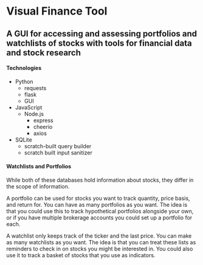 # Visual Finance Tool

## A GUI for accessing and assessing portfolios and watchlists of stocks with tools for financial data and stock research

#### **Technologies**
- Python
  - requests
  - flask
  - GUI
- JavaScript
  - Node.js
    - express
    - cheerio
    - axios
- SQLite
  - scratch-built query builder
  - scratch built input sanitizer

#### Watchlists and Portfolios
While both of these databases hold information about stocks, they differ in the scope of information.

A portfolio can be used for stocks you want to track quantity, price basis, and return for.
You can have as many portfolios as you want.
The idea is that you could use this to track hypothetical portfolios alongside your own, or if you have multiple brokerage accounts you could set up a portfolio for each.

A watchlist only keeps track of the ticker and the last price.
You can make as many watchlists as you want.
The idea is that you can treat these lists as reminders to check in on stocks you might be interested in. You could also use it to track a basket of stocks that you use as indicators.
